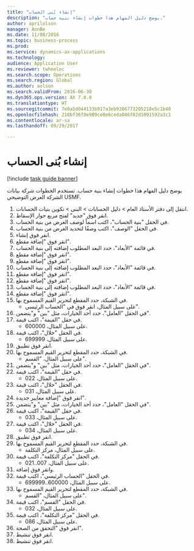 ```yaml
--- 
title: "إنشاء بُنى الحساب‬"
description: "يوضح دليل المهام هذا خطوات إنشاء بنية حساب."
author: aprilolson
manager: AnnBe
ms.date: 11/08/2016
ms.topic: business-process
ms.prod: 
ms.service: dynamics-ax-applications
ms.technology: 
audience: Application User
ms.reviewer: twheeloc
ms.search.scope: Operations
ms.search.region: Global
ms.author: aolson
ms.search.validFrom: 2016-06-30
ms.dyn365.ops.version: AX 7.0.0
ms.translationtype: HT
ms.sourcegitcommit: 7e0a5d044133b917a3eb9386773205218e5c1b40
ms.openlocfilehash: 210bf36f0e989ce0e6ceda046f02d1091592a3c1
ms.contentlocale: ar-sa
ms.lasthandoff: 09/29/2017

---
```

# <a name="create-account-structures"></a>إنشاء بُنى الحساب‬

[!include [task guide banner](../../includes/task-guide-banner.md)]

يوضح دليل المهام هذا خطوات إنشاء بنية حساب. تستخدم الخطوات شركة بيانات الشركة العرض التوضيحي USMF.

1. انتقل إلى دفتر الأستاذ العام > دليل الحسابات > البنى > تكوين بنيات الحسابات.
2. انقر فوق "جديد" لفتح مربع حوار الإسقاط‬.
3. في الحقل "بنية الحساب"، اكتب اسماً لوصف الغرض من بنية الحساب.
4. في الحقل "الوصف"، اكتب وصفًا لتحديد الغرض من بنية الحساب.
5. انقر فوق إنشاء.
6. انقر فوق "إضافة مقطع".
7. في قائمة "الأبعاد"، حدد البعد المطلوب إضافته إلى بنية الحساب.
8. انقر فوق "إضافة مقطع".
9. انقر فوق "إضافة مقطع".
10. في قائمة "الأبعاد"، حدد البعد المطلوب إضافته إلى بنية الحساب.
11. انقر فوق "إضافة مقطع".
12. انقر فوق "إضافة مقطع".
13. في قائمة "الأبعاد"، حدد البعد المطلوب إضافته إلى بنية الحساب.
14. انقر فوق "إضافة مقطع".
15. في الشبكة، حدد المقطع لتحرير القيم المسموح بها.
    * على سبيل المثال، انقر فوق في "الحساب الرئيسي".  
16. في الحقل "العامل"، حدد أحد الخيارات، مثل "بين" و"يتضمن".
17. في حقل "القيمة"، اكتب قيمة.
    * على سبيل المثال، 600000.  
18. في الحقل "خلال"، اكتب قيمة.
    * على سبيل المثال، 699999.  
19. انقر فوق تطبيق.
20. في الشبكة، حدد المقطع لتحرير القيم المسموح بها.
    * على سبيل المثال، "القسم".  
21. في الحقل "العامل"، حدد أحد الخيارات، مثل "بين" و"يتضمن".
22. في حقل "القيمة"، اكتب قيمة.
    * على سبيل المثال، 022.  
23. في الحقل "خلال"، اكتب قيمة.
    * على سبيل المثال، 031.  
24. انقر فوق "إضافة معايير جديدة".
25. في الحقل "العامل"، حدد أحد الخيارات، مثل "بين" و"يتضمن".
26. في حقل "القيمة"، اكتب قيمة.
    * على سبيل المثال، 033.  
27. في الحقل "خلال"، اكتب قيمة.
    * على سبيل المثال، 034.  
28. انقر فوق تطبيق.
29. في الشبكة، حدد المقطع لتحرير القيم المسموح بها.
    * على سبيل المثال، مركز التكلفة.  
30. في الحقل "مركز التكلفة"، اكتب قيمة.
    * على سبيل المثال، 007..021.  
31. وانقر فوق إضافة.
32. في الحقل "الحساب الرئيسي"، اكتب قيمة.
    * على سبيل المثال، 600000..699999.  
33. في الشبكة، حدد المقطع لتحرير القيم المسموح بها.
    * على سبيل المثال، "القسم".  
34. في الحقل "القسم"، اكتب قيمة.
    * على سبيل المثال، 032.  
35. في الحقل "مركز التكلفة"، اكتب قيمة.
    * على سبيل المثال، 086.  
36. انقر فوق "التحقق من الصحة‬".
37. انقر فوق تنشيط.
38. انقر فوق تنشيط.


